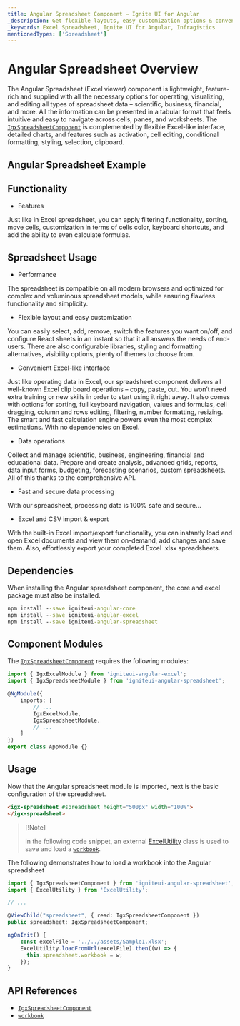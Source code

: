 ```yaml
---
title: Angular Spreadsheet Component – Ignite UI for Angular
_description: Get flexible layouts, easy customization options & convenient Excel-like interface with Ignite UI for Angular Spreadsheet. Manage tabular data the way you want!
_keywords: Excel Spreadsheet, Ignite UI for Angular, Infragistics
mentionedTypes: ['Spreadsheet']
---
```


# Angular Spreadsheet Overview

The Angular Spreadsheet  (Excel viewer) component is lightweight, feature-rich and supplied with all the necessary options for operating, visualizing, and editing all types of spreadsheet data – scientific, business, financial, and more. All the information can be presented in a tabular format that feels intuitive and easy to navigate across cells, panes, and worksheets. The [`IgxSpreadsheetComponent`]({environment:dvApiBaseUrl}/products/ignite-ui-angular/api/docs/typescript/latest/classes/igniteui_angular_spreadsheet.igxspreadsheetcomponent.html) is complemented by flexible Excel-like interface, detailed charts, and features such as activation, cell editing, conditional formatting, styling, selection, clipboard.

## Angular Spreadsheet Example

<code-view style="height: 500px" alt="Angular Spreadsheet Example"
           data-demos-base-url="{environment:dvDemosBaseUrl}"
                    iframe-src="{environment:dvDemosBaseUrl}/excel/spreadsheet/overview"
                                                 github-src="excel/spreadsheet/overview">
</code-view>


<div class="divider--half"></div>

## Functionality

*   Features

Just like in Excel spreadsheet, you can apply filtering functionality, sorting, move cells, customization in terms of cells color, keyboard shortcuts, and add the ability to even calculate formulas.

## Spreadsheet Usage

*   Performance

The spreadsheet is compatible on all modern browsers and optimized for complex and voluminous spreadsheet models, while ensuring flawless functionality and simplicity.

*   Flexible layout and easy customization

You can easily select, add, remove, switch the features you want on/off, and configure React sheets in an instant so that it all answers the needs of end-users. There are also configurable libraries, styling and formatting alternatives, visibility options, plenty of themes to choose from.

*   Convenient Excel-like interface

Just like operating data in Excel, our spreadsheet component delivers all well-known Excel clip board operations – copy, paste, cut. You won’t need extra training or new skills in order to start using it right away. It also comes with options for sorting, full keyboard navigation, values and formulas, cell dragging, column and rows editing, filtering, number formatting, resizing. The smart and fast calculation engine powers even the most complex estimations. With no dependencies on Excel.

*   Data operations

Collect and manage scientific, business, engineering, financial and educational data. Prepare and create analysis, advanced grids, reports, data input forms, budgeting, forecasting scenarios, custom spreadsheets. All of this thanks to the comprehensive API.

*   Fast and secure data processing

With our spreadsheet, processing data is 100% safe and secure…

*   Excel and CSV import & export

With the built-in Excel import/export functionality, you can instantly load and open Excel documents and view them on-demand, add changes and save them. Also, effortlessly export your completed Excel .xlsx spreadsheets.

## Dependencies

When installing the Angular spreadsheet component, the core and excel package must also be installed.

```cmd
npm install --save igniteui-angular-core
npm install --save igniteui-angular-excel
npm install --save igniteui-angular-spreadsheet
```

## Component Modules

The [`IgxSpreadsheetComponent`]({environment:dvApiBaseUrl}/products/ignite-ui-angular/api/docs/typescript/latest/classes/igniteui_angular_spreadsheet.igxspreadsheetcomponent.html) requires the following modules:

```ts
import { IgxExcelModule } from 'igniteui-angular-excel';
import { IgxSpreadsheetModule } from 'igniteui-angular-spreadsheet';

@NgModule({
    imports: [
        // ...
        IgxExcelModule,
        IgxSpreadsheetModule,
        // ...
    ]
})
export class AppModule {}
```

<div class="divider--half"></div>

## Usage

Now that the Angular spreadsheet module is imported, next is the basic configuration of the spreadsheet.

```html
<igx-spreadsheet #spreadsheet height="500px" width="100%">
</igx-spreadsheet>
```

> \[!Note]
>
> In the following code snippet, an external [ExcelUtility](excel-utility.md) class is used to save and load a [`workbook`]({environment:dvApiBaseUrl}/products/ignite-ui-angular/api/docs/typescript/latest/classes/igniteui_angular_spreadsheet.igxspreadsheetcomponent.html#workbook).

The following demonstrates how to load a workbook into the Angular spreadsheet

```ts
import { IgxSpreadsheetComponent } from 'igniteui-angular-spreadsheet';
import { ExcelUtility } from 'ExcelUtility';

// ...

@ViewChild("spreadsheet", { read: IgxSpreadsheetComponent })
public spreadsheet: IgxSpreadsheetComponent;

ngOnInit() {
    const excelFile = '../../assets/Sample1.xlsx';
    ExcelUtility.loadFromUrl(excelFile).then((w) => {
      this.spreadsheet.workbook = w;
    });
}
```

## API References

*   [`IgxSpreadsheetComponent`]({environment:dvApiBaseUrl}/products/ignite-ui-angular/api/docs/typescript/latest/classes/igniteui_angular_spreadsheet.igxspreadsheetcomponent.html)
*   [`workbook`]({environment:dvApiBaseUrl}/products/ignite-ui-angular/api/docs/typescript/latest/classes/igniteui_angular_spreadsheet.igxspreadsheetcomponent.html#workbook)
